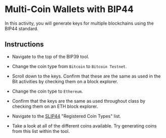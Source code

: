 # Multi-Coin Wallets with BIP44

In this activity, you will generate keys for multiple blockchains using the BIP44 standard.

## Instructions

* Navigate to the top of the BIP39 tool.

* Change the coin type from `Bitcoin` to `Bitcoin Testnet`.

* Scroll down to the keys. Confirm that these are the same as used in the Bit activities by checking them on a block explorer.

* Change the coin type to `Ethereum`.

* Confirm that the keys are the same as used throughout class by checking them on an ETH block explorer.

* Navigate to the [SLIP44](https://github.com/satoshilabs/slips/blob/master/slip-0044.md) "Registered Coin Types" list.

* Take a look at all of the different coins available.
  Try generating coins from this list within the tool.
